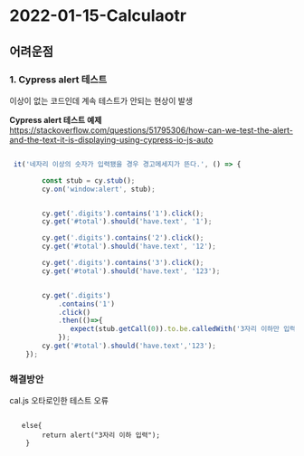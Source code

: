 # 2022-01-15-Calculaotr

## 어려운점

### 1. Cypress alert 테스트
이상이 없는 코드인데 계속 테스트가 안되는 현상이 발생


**Cypress alert 테스트 예제**
https://stackoverflow.com/questions/51795306/how-can-we-test-the-alert-and-the-text-it-is-displaying-using-cypress-io-js-auto

```javascript

 it('네자리 이상의 숫자가 입력됐을 경우 경고메세지가 뜬다.', () => {

        const stub = cy.stub();
        cy.on('window:alert', stub);


        cy.get('.digits').contains('1').click();
        cy.get('#total').should('have.text', '1');

        cy.get('.digits').contains('2').click();
        cy.get('#total').should('have.text', '12');

        cy.get('.digits').contains('3').click();
        cy.get('#total').should('have.text', '123');


        cy.get('.digits')
            .contains('1')
            .click()
            .then(()=>{
               expect(stub.getCall(0)).to.be.calledWith('3자리 이하만 입력');
            });
        cy.get('#total').should('have.text','123');
    });
```

### 해결방안
cal.js 오타로인한 테스트 오류

```javscript

   else{
        return alert("3자리 이하 입력");
    }

```

